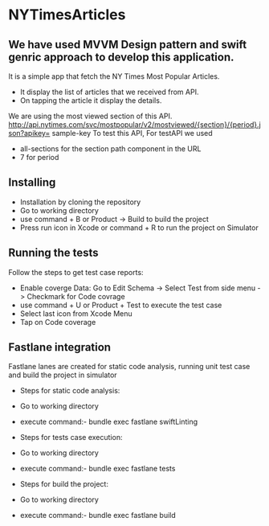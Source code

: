 # NYTimesArticles

## We have used MVVM Design pattern and swift genric approach to develop this application.

It is a simple app that fetch the NY Times Most Popular Articles.
* It display the list of articles that we received from API.
* On tapping the article it display the details. 

We are using the most viewed section of this API.
http://api.nytimes.com/svc/mostpopular/v2/mostviewed/{section}/{period}.json?apikey= sample-key To test this API, 
For testAPI we used 
* all-sections for the section path component in the URL
* 7 for period

## Installing

* Installation by cloning the repository
* Go to working directory
* use command + B or Product -> Build to build the project
* Press run icon in Xcode or command + R to run the project on Simulator


## Running the tests

Follow the steps to get test case reports:
* Enable coverge Data: Go to Edit Schema -> Select Test from side menu -> Checkmark for Code covrage
* use command + U or Product + Test to execute the test case
* Select last icon from Xcode Menu
* Tap on Code coverage

## Fastlane integration

Fastlane lanes are created for static code analysis, running unit test case and build the project in simulator

* Steps for static code analysis: 
* Go to working directory
* execute command:- bundle exec fastlane swiftLinting

* Steps for tests case execution: 
* Go to working directory
* execute command:- bundle exec fastlane tests

* Steps for build the project: 
* Go to working directory
* execute command:- bundle exec fastlane build

